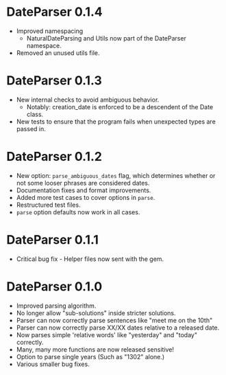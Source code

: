 # DateParser 0.1.4
* Improved namespacing
    + NaturalDateParsing and Utils now part of the DateParser namespace.
* Removed an unused utils file.

# DateParser 0.1.3
* New internal checks to avoid ambiguous behavior.
    + Notably: creation_date is enforced to be a descendent of the Date class.
* New tests to ensure that the program fails when unexpected types are passed in.

# DateParser 0.1.2
* New option: `parse_ambiguous_dates` flag, which determines whether or not some 
looser phrases are considered dates.
* Documentation fixes and format improvements.
* Added more test cases to cover options in `parse`.
* Restructured test files.
* `parse` option defaults now work in all cases.

# DateParser 0.1.1
* Critical bug fix - Helper files now sent with the gem.

# DateParser 0.1.0

* Improved parsing algorithm.
* No longer allow "sub-solutions" inside stricter solutions.
* Parser can now correctly parse sentences like "meet me on the 10th"
* Parser can now correctly parse XX/XX dates relative to a released date.
* Now parses simple 'relative words' like "yesterday" and "today" correctly.
* Many, many more functions are now released sensitive!
* Option to parse single years (Such as "1302" alone.)
* Various smaller bug fixes.